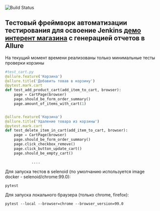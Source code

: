 ![Build Status](http://51.250.21.12:8080/buildStatus/icon?job=test_demoshop)



## Тестовый фреймворк автоматизации тестирования для освоение Jenkins [демо интерент магазина](http://demowebshop.tricentis.com/) с генерацией отчетов в Allure

На текущий момент времени реализованы только минимальные тесты проверки корзины 

```python
#test_cart.py
@allure.feature('Корзина')
@allure.title('Добавить товав в корзину')
@pytest.mark.cart
def test_add_product_cart(add_item_to_cart, browser):
    page = CartPage(browser)
    page.should_be_form_order_summary()
    page.amount_of_items_with_cart(1)


@allure.feature('Корзина')
@allure.title('Удаление товара из корзины')
@pytest.mark.cart
def test_delete_item_in_cart(add_item_to_cart, browser):
    page = CartPage(browser)
    page.should_be_form_order_summary()
    page.click_checkbox_remove()
    page.click_button_update_cart()
    page.should_be_empty_cart()

            ....
```
Для запуска тестов в selenoid (по умолчанию используется image docker - selenoid/chrome:99.0):
```shell
pytest 
```

Для запуска локального браузера (только chrome, firefox):
``` shell
pytest --local --browser=chrome --browser_version=99.0
```
